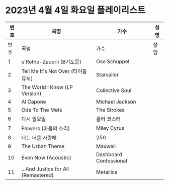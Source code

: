 # 2023년 4월 4일 화요일 플레이리스트

| 번호 | 곡명 | 가수 | 설명 |
|------|------|------|------|
| 번호 | 곡명 | 가수 | 설명 |
| 1 | s'Rothe-Zauerli (B기도문) | Ose Schuppel |  |
| 2 | Tell Me It's Not Over (타이틀 뮤직) | Starsailor |  |
| 3 | The World I Know (LP Version) | Collective Soul |  |
| 4 | Al Capone | Michael Jackson |  |
| 5 | Ode To The Mets | The Strokes |  |
| 6 | 다시 월요일 | 롤러 코스터 |  |
| 7 | Flowers (마음의 소리) | Miley Cyrus |  |
| 8 | 나는 너를 사랑해 | 250 |  |
| 9 | The Urban Theme | Maxwell |  |
| 10 | Even Now (Acoustic) | Dashboard Confessional |  |
| 11 | ...And Justice for All (Remastered) | Metallica |  |
